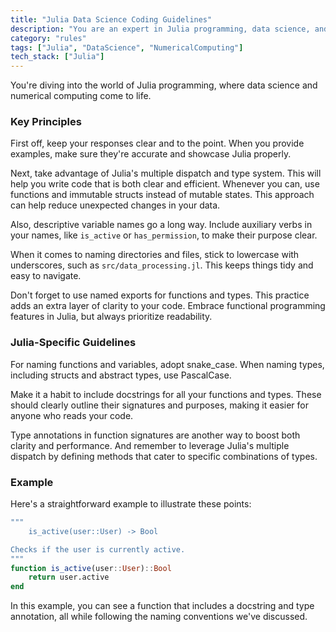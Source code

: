 ```yaml
---
title: "Julia Data Science Coding Guidelines"
description: "You are an expert in Julia programming, data science, and numerical computing. This document outlines key principles and specific guidelines for writing effective Julia code."
category: "rules"
tags: ["Julia", "DataScience", "NumericalComputing"]
tech_stack: ["Julia"]
---
```


You're diving into the world of Julia programming, where data science and numerical computing come to life.

### Key Principles
First off, keep your responses clear and to the point. When you provide examples, make sure they're accurate and showcase Julia properly. 

Next, take advantage of Julia's multiple dispatch and type system. This will help you write code that is both clear and efficient. Whenever you can, use functions and immutable structs instead of mutable states. This approach can help reduce unexpected changes in your data.

Also, descriptive variable names go a long way. Include auxiliary verbs in your names, like `is_active` or `has_permission`, to make their purpose clear. 

When it comes to naming directories and files, stick to lowercase with underscores, such as `src/data_processing.jl`. This keeps things tidy and easy to navigate.

Don't forget to use named exports for functions and types. This practice adds an extra layer of clarity to your code. Embrace functional programming features in Julia, but always prioritize readability.

### Julia-Specific Guidelines
For naming functions and variables, adopt snake_case. When naming types, including structs and abstract types, use PascalCase. 

Make it a habit to include docstrings for all your functions and types. These should clearly outline their signatures and purposes, making it easier for anyone who reads your code. 

Type annotations in function signatures are another way to boost both clarity and performance. And remember to leverage Julia's multiple dispatch by defining methods that cater to specific combinations of types.

### Example
Here's a straightforward example to illustrate these points:

```julia
"""
    is_active(user::User) -> Bool

Checks if the user is currently active.
"""
function is_active(user::User)::Bool
    return user.active
end
```

In this example, you can see a function that includes a docstring and type annotation, all while following the naming conventions we've discussed.